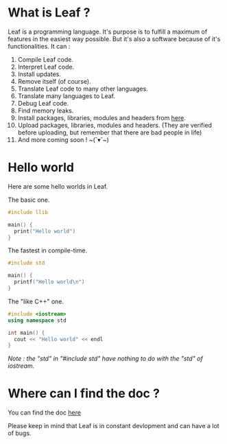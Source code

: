 # What is Leaf ?

Leaf is a programming language. It's purpose is to fulfill a maximum of features in the easiest way possible.
But it's also a software because of it's functionalities. It can :
1. Compile Leaf code.
2. Interpret Leaf code.
3. Install updates.
4. Remove itself (of course).
5. Translate Leaf code to many other languages.
6. Translate many languages to Leaf.
7. Debug Leaf code.
8. Find memory leaks.
9. Install packages, libraries, modules and headers from [here](www.lexip.org/leaf/install/).
10. Upload packages, libraries, modules and headers. (They are verified before uploading, but remember that there are bad people in life)
11. And more coming soon ! ~(˘▾˘~)

# Hello world
Here are some hello worlds in Leaf.

The basic one.
```cpp
#include llib

main() {
  print("Hello world")
}
```

The fastest in compile-time.
```cpp
#include std

main() {
  printf("Hello world\n")
}
```

The "like C++" one.
```cpp
#include <iostream>
using namespace std

int main() {
  cout << "Hello world" << endl
}
```

_Note : the "std" in "#include std" have nothing to do with the "std" of iostream._

# Where can I find the doc ?

You can find the doc [here](https://docs.google.com/document/d/1SwhFTFn02VZi5Zf8MhOeVVoHBZ07RyTEomSO1AfFHCs/edit?usp=sharing)

Please keep in mind that Leaf is in constant devlopment and can have a lot of bugs.



